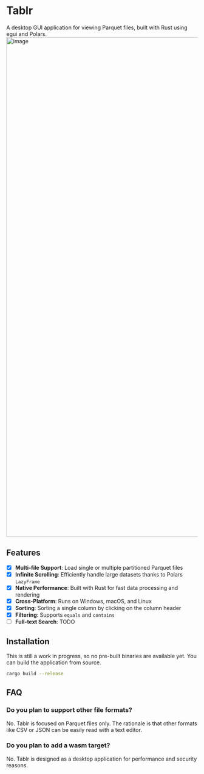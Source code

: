 # Tablr

A desktop GUI application for viewing Parquet files, built with Rust using egui and Polars.
<img width="1312" alt="image" src="https://github.com/user-attachments/assets/d10ed69f-4181-4f31-9c26-887541058d03" />



## Features

- [x] **Multi-file Support**: Load single or multiple partitioned Parquet files
- [x] **Infinite Scrolling**: Efficiently handle large datasets thanks to Polars `LazyFrame`
- [x] **Native Performance**: Built with Rust for fast data processing and rendering
- [x] **Cross-Platform**: Runs on Windows, macOS, and Linux
- [x] **Sorting**: Sorting a single column by clicking on the column header
- [x] **Filtering**: Supports `equals` and `contains`
- [ ] **Full-text Search**: TODO

## Installation

This is still a work in progress, so no pre-built binaries are available yet. You can build the application from source.

```bash
cargo build --release
```

## FAQ

### Do you plan to support other file formats?

No. Tablr is focused on Parquet files only. The rationale is that other formats like CSV or JSON can be easily read with
a text editor.

### Do you plan to add a wasm target?

No. Tablr is designed as a desktop application for performance and security reasons.
